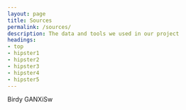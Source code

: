 ```yaml
---
layout: page
title: Sources
permalink: /sources/
description: The data and tools we used in our project
headings:
- top
- hipster1
- hipster2
- hipster3
- hipster4
- hipster5
---
```

Birdy
GANXiSw
